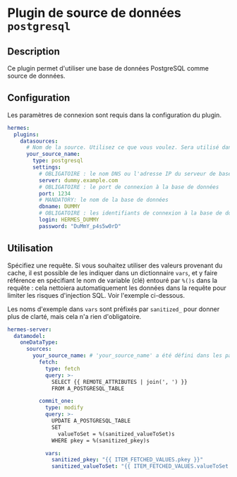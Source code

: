 <!--
Hermes : Change Data Capture (CDC) tool from any source(s) to any target
Copyright (C) 2024 INSA Strasbourg

This file is part of Hermes.

Hermes is free software: you can redistribute it and/or modify
it under the terms of the GNU General Public License as published by
the Free Software Foundation, either version 3 of the License, or
(at your option) any later version.

Hermes is distributed in the hope that it will be useful,
but WITHOUT ANY WARRANTY; without even the implied warranty of
MERCHANTABILITY or FITNESS FOR A PARTICULAR PURPOSE. See the
GNU General Public License for more details.

You should have received a copy of the GNU General Public License
along with Hermes. If not, see <https://www.gnu.org/licenses/>.
-->

# Plugin de source de données `postgresql`

## Description

Ce plugin permet d'utiliser une base de données PostgreSQL comme source de données.

## Configuration

Les paramètres de connexion sont requis dans la configuration du plugin.

```yaml
hermes:
  plugins:
    datasources:
      # Nom de la source. Utilisez ce que vous voulez. Sera utilisé dans le modèle de données
      your_source_name:
        type: postgresql
        settings:
          # OBLIGATOIRE : le nom DNS ou l'adresse IP du serveur de base de données
          server: dummy.example.com
          # OBLIGATOIRE : le port de connexion à la base de données
          port: 1234
          # MANDATORY: le nom de la base de données
          dbname: DUMMY
          # OBLIGATOIRE : les identifiants de connexion à la base de données
          login: HERMES_DUMMY
          password: "DuMmY_p4s5w0rD"
```

## Utilisation

Spécifiez une requête. Si vous souhaitez utiliser des valeurs provenant du cache, il est possible de les indiquer dans un dictionnaire `vars`, et y faire référence en spécifiant le nom de variable (clé) entouré par `%()s` dans la requête : cela nettoiera automatiquement les données dans la requête pour limiter les risques d'injection SQL. Voir l'exemple ci-dessous.

Les noms d'exemple dans `vars` sont préfixés par `sanitized_` pour donner plus de clarté, mais cela n'a rien d'obligatoire.

```yaml
hermes-server:
  datamodel:
    oneDataType:
      sources:
        your_source_name: # 'your_source_name' a été défini dans les paramètres du plugin
          fetch:
            type: fetch
            query: >-
              SELECT {{ REMOTE_ATTRIBUTES | join(', ') }}
              FROM A_POSTGRESQL_TABLE

          commit_one:
            type: modify
            query: >-
              UPDATE A_POSTGRESQL_TABLE
              SET
                valueToSet = %(sanitized_valueToSet)s
              WHERE pkey = %(sanitized_pkey)s

            vars:
              sanitized_pkey: "{{ ITEM_FETCHED_VALUES.pkey }}"
              sanitized_valueToSet: "{{ ITEM_FETCHED_VALUES.valueToSet }}"
```
